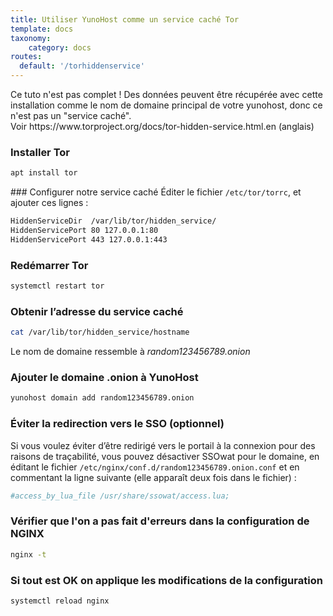 ```yaml
---
title: Utiliser YunoHost comme un service caché Tor
template: docs
taxonomy:
    category: docs
routes:
  default: '/torhiddenservice'
---
```


<div class="alert alert-warning">
Ce tuto n'est pas complet ! Des données peuvent être récupérée avec cette installation comme le nom de domaine principal de votre yunohost, donc ce n'est pas un "service caché".
</div>
Voir https://www.torproject.org/docs/tor-hidden-service.html.en (anglais)

### Installer Tor
```bash
apt install tor 
```

### Configurer notre service caché
Éditer le fichier `/etc/tor/torrc`, et ajouter ces lignes :

```bash
HiddenServiceDir  /var/lib/tor/hidden_service/
HiddenServicePort 80 127.0.0.1:80
HiddenServicePort 443 127.0.0.1:443
```

### Redémarrer Tor
```bash
systemctl restart tor
```

### Obtenir l’adresse du service caché
```bash
cat /var/lib/tor/hidden_service/hostname
```

Le nom de domaine ressemble à *random123456789.onion*

### Ajouter le domaine .onion à YunoHost
```bash
yunohost domain add random123456789.onion
```

### Éviter la redirection vers le SSO (optionnel)
Si vous voulez éviter d’être redirigé vers le portail à la connexion pour des raisons de traçabilité, vous pouvez désactiver SSOwat pour le domaine, en éditant le fichier `/etc/nginx/conf.d/random123456789.onion.conf` et en commentant la ligne suivante (elle apparaît deux fois dans le fichier) :

```bash
#access_by_lua_file /usr/share/ssowat/access.lua;
```

### Vérifier que l'on a pas fait d'erreurs dans la configuration de NGINX
```bash
nginx -t
```

### Si tout est OK on applique les modifications de la configuration
```bash
systemctl reload nginx
```

